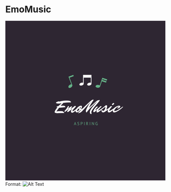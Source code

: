 # EmoMusic

![EmoMusic Logo](/images/EmoMusic.png)
Format: ![Alt Text](https://github.com/KMD2/cosc608-project/blob/master/EmoMusic.png)



